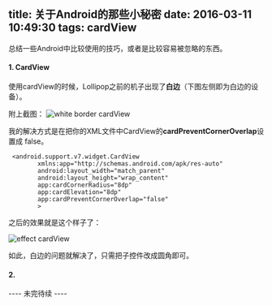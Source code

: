 title: 关于Android的那些小秘密
date: 2016-03-11 10:49:30
tags: cardView
---

总结一些Android中比较使用的技巧，或者是比较容易被忽略的东西。

<!--more-->

#### 1. CardView
使用cardView的时候，Lollipop之前的机子出现了**白边**（下图左侧即为白边的设备）。

附上截图：
![white border cardView](http://7xrr0t.com1.z0.glb.clouddn.com/img_cardView_white_border.png)

我的解决方式是在把你的XML文件中CardView的**cardPreventCornerOverlap**设置成 false。

```
 <android.support.v7.widget.CardView
        xmlns:app="http://schemas.android.com/apk/res-auto"
        android:layout_width="match_parent"
        android:layout_height="wrap_content"
        app:cardCornerRadius="8dp"
        app:cardElevation="8dp"
        app:cardPreventCornerOverlap="false"
        >
```
之后的效果就是这个样子了：

![effect cardView](http://7xrr0t.com1.z0.glb.clouddn.com/img_cardView_white_border_fixed.png)

如此，白边的问题就解决了，只需把子控件改成圆角即可。

#### 2.

---- 未完待续 ----







